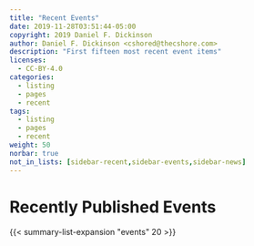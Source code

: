```yaml
---
title: "Recent Events"
date: 2019-11-28T03:51:44-05:00
copyright: 2019 Daniel F. Dickinson
author: Daniel F. Dickinson <cshored@thecshore.com>
description: "First fifteen most recent event items"
licenses:
  - CC-BY-4.0
categories:
  - listing
  - pages
  - recent
tags:
  - listing
  - pages
  - recent
weight: 50
norbar: true
not_in_lists: [sidebar-recent,sidebar-events,sidebar-news]
---
```


# Recently Published Events

{{< summary-list-expansion "events" 20 >}}
